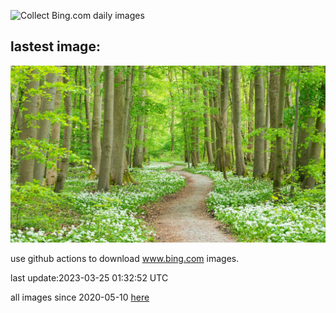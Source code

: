 ![Collect Bing.com daily images](https://github.com/counter2015/bing-daily-images/workflows/Collect%20Bing.com%20daily%20images/badge.svg)
## lastest image:
![](images/WildGarlic.jpg)

use github actions to download www.bing.com images.

last update:2023-03-25 01:32:52 UTC

all images since 2020-05-10 [here](https://github.com/counter2015/bing-daily-images/tree/master/images) 

